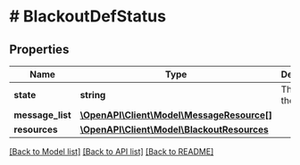 # # BlackoutDefStatus

## Properties

Name | Type | Description | Notes
------------ | ------------- | ------------- | -------------
**state** | **string** | The state of the entity. | [optional]
**message_list** | [**\OpenAPI\Client\Model\MessageResource[]**](MessageResource.md) |  | [optional]
**resources** | [**\OpenAPI\Client\Model\BlackoutResources**](BlackoutResources.md) |  |

[[Back to Model list]](../../README.md#models) [[Back to API list]](../../README.md#endpoints) [[Back to README]](../../README.md)
